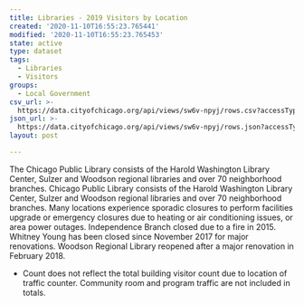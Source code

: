```yaml
---
title: Libraries - 2019 Visitors by Location
created: '2020-11-10T16:55:23.765441'
modified: '2020-11-10T16:55:23.765453'
state: active
type: dataset
tags:
  - Libraries
  - Visitors
groups:
  - Local Government
csv_url: >-
  https://data.cityofchicago.org/api/views/sw6v-npyj/rows.csv?accessType=DOWNLOAD
json_url: >-
  https://data.cityofchicago.org/api/views/sw6v-npyj/rows.json?accessType=DOWNLOAD
layout: post

---
```

The Chicago Public Library consists of the Harold Washington Library Center, Sulzer and Woodson regional libraries and over 70 neighborhood branches. Chicago Public Library consists of the Harold Washington Library Center, Sulzer and Woodson regional libraries and over 70 neighborhood branches. Many locations experience sporadic closures to perform facilities upgrade or emergency closures due to heating or air conditioning issues, or area power outages. Independence Branch closed due to a fire in 2015. Whitney Young has been closed since November 2017 for major renovations. Woodson Regional Library reopened after a major renovation in February 2018.

* Count does not reflect the total building visitor count due to location of traffic counter. Community room and program traffic are not included in totals.
